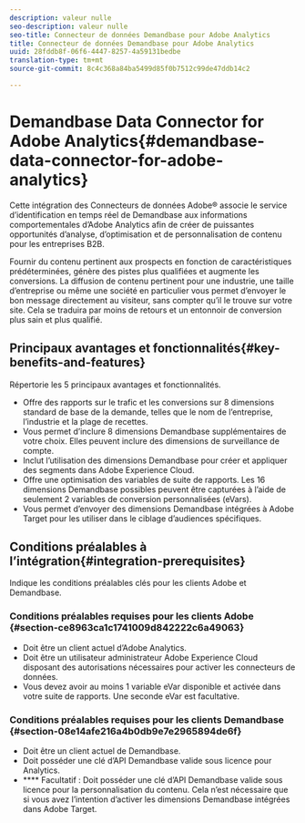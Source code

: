 ```yaml
---
description: valeur nulle
seo-description: valeur nulle
seo-title: Connecteur de données Demandbase pour Adobe Analytics
title: Connecteur de données Demandbase pour Adobe Analytics
uuid: 28fddb8f-06f6-4447-8257-4a59131bedbe
translation-type: tm+mt
source-git-commit: 8c4c368a84ba5499d85f0b7512c99de47ddb14c2

---
```



# Demandbase Data Connector for Adobe Analytics{#demandbase-data-connector-for-adobe-analytics}

Cette intégration des Connecteurs de données Adobe® associe le service d’identification en temps réel de Demandbase aux informations comportementales d’Adobe Analytics afin de créer de puissantes opportunités d’analyse, d’optimisation et de personnalisation de contenu pour les entreprises B2B.

Fournir du contenu pertinent aux prospects en fonction de caractéristiques prédéterminées, génère des pistes plus qualifiées et augmente les conversions. La diffusion de contenu pertinent pour une industrie, une taille d’entreprise ou même une société en particulier vous permet d’envoyer le bon message directement au visiteur, sans compter qu’il le trouve sur votre site. Cela se traduira par moins de retours et un entonnoir de conversion plus sain et plus qualifié.

## Principaux avantages et fonctionnalités{#key-benefits-and-features}

Répertorie les 5 principaux avantages et fonctionnalités.

* Offre des rapports sur le trafic et les conversions sur 8 dimensions standard de base de la demande, telles que le nom de l’entreprise, l’industrie et la plage de recettes.
* Vous permet d’inclure 8 dimensions Demandbase supplémentaires de votre choix. Elles peuvent inclure des dimensions de surveillance de compte.
* Inclut l’utilisation des dimensions Demandbase pour créer et appliquer des segments dans Adobe Experience Cloud.
* Offre une optimisation des variables de suite de rapports. Les 16 dimensions Demandbase possibles peuvent être capturées à l’aide de seulement 2 variables de conversion personnalisées (eVars).
* Vous permet d’envoyer des dimensions Demandbase intégrées à Adobe Target pour les utiliser dans le ciblage d’audiences spécifiques.

## Conditions préalables à l’intégration{#integration-prerequisites}

Indique les conditions préalables clés pour les clients Adobe et Demandbase.

### Conditions préalables requises pour les clients Adobe {#section-ce8963ca1c1741009d842222c6a49063}

* Doit être un client actuel d’Adobe Analytics.
* Doit être un utilisateur administrateur Adobe Experience Cloud disposant des autorisations nécessaires pour activer les connecteurs de données.
* Vous devez avoir au moins 1 variable eVar disponible et activée dans votre suite de rapports. Une seconde eVar est facultative.

### Conditions préalables requises pour les clients Demandbase {#section-08e14afe216a4b0db9e7e2965894de6f}

* Doit être un client actuel de Demandbase.
* Doit posséder une clé d’API Demandbase valide sous licence pour Analytics.
* **** Facultatif : Doit posséder une clé d’API Demandbase valide sous licence pour la personnalisation du contenu. Cela n’est nécessaire que si vous avez l’intention d’activer les dimensions Demandbase intégrées dans Adobe Target.
